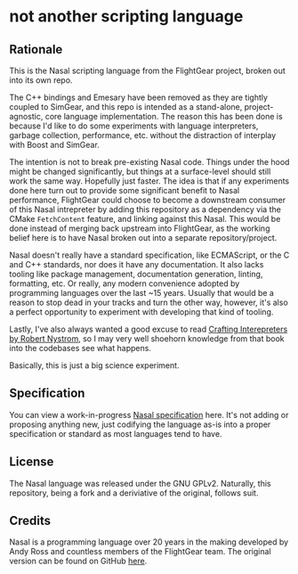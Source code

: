# not another scripting language


## Rationale

This is the Nasal scripting language from the FlightGear project, broken out into its own repo. 

The C++ bindings and Emesary have been removed as they are tightly coupled to SimGear, and this repo is intended as a stand-alone, project-agnostic, core language implementation. 
The reason this has been done is because I'd like to do some experiments with language interpreters, garbage collection, performance, etc. without the distraction of interplay with Boost and SimGear. 

The intention is not to break pre-existing Nasal code. Things under the hood might be changed significantly, but things at a surface-level should still work the same way. Hopefully just faster. 
The idea is that if any experiments done here turn out to provide some significant benefit to Nasal performance, FlightGear could choose to become a downstream consumer of this Nasal intrepreter by adding
this repository as a dependency via the CMake `FetchContent` feature, and linking against this Nasal. This would be done instead of merging back upstream into FlightGear, as the working belief here is to have Nasal
broken out into a separate repository/project.

Nasal doesn't really have a standard specification, like ECMAScript, or the C and C++ standards, nor does it have any documentation. It also lacks tooling like package management, documentation generation, linting, formatting, etc. Or really, any modern convenience adopted by
programming languages over the last ~15 years. Usually that would be a reason to stop dead in your tracks and turn the other way, however, it's also a perfect opportunity to experiment with developing that kind of tooling.

Lastly, I've also always wanted a good excuse to read [Crafting Interepreters by Robert Nystrom](https://craftinginterpreters.com/), so I may very well shoehorn knowledge from that book into the codebases see what happens.

Basically, this is just a big science experiment.


## Specification
You can view a work-in-progress [Nasal specification](SPECIFICATION.md) here. It's not adding or proposing anything new, just codifying the language as-is into a proper specification or standard as most languages tend to have.

## License

The Nasal language was released under the GNU GPLv2. Naturally, this repository, being a fork and a deriviative of the original, follows suit.

## Credits

Nasal is a programming language over 20 years in the making developed by Andy Ross and countless members of the FlightGear team. The original version can be found on GitHub [here](https://github.com/andyross/nasal).
